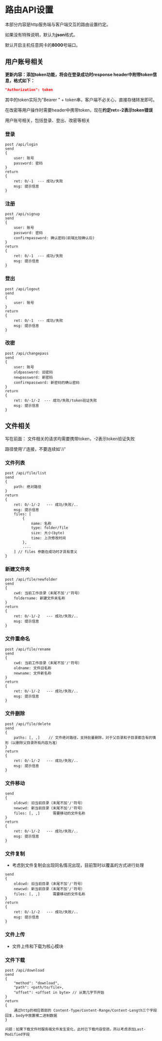# 路由API设置
本部分内容是http服务端与客户端交互的路由设置约定。

如果没有特殊说明，默认为**json**格式。

默认开启主机任意网卡的**8000**号端口。

## 用户账号相关
**更新内容：添加token功能，将会在登录成功时response header中附带token信息，格式如下：**

```json
"Authorization": token
```

其中的token实际为"Bearer " + token串，客户端不必关心，直接存储转发即可。

在改密等用户操作时需要header中携带token，现在**约定ret=-2表示token错误**

用户账号相关，包括登录、登出、改密等相关
### 登录
```
post /api/login
send
{
    user: 账号
    password: 密码
}
return 
{
    ret: 0/-1  --- 成功/失败
    msg: 提示信息
}
```

### 注册
```
post /api/signup
send
{
    user: 账号
    password: 密码
    confirmpassword: 确认密码(前端比较确认后)
}
return
{
    ret: 0/-1  --- 成功/失败
    msg: 提示信息
}
```

### 登出
```
post /api/logout
send
{
    user: 账号
}
return 
{
    ret: 0/-1  --- 成功/失败
    msg: 提示信息
}
```

### 改密
```
post /api/changepass
send
{
    user: 账号
    oldpassword: 旧密码
    newpassword: 新密码
    confirmpassword: 新密码的确认密码
}
return 
{
    ret: 0/-1/-2  --- 成功/失败/token验证失败
    msg: 提示信息
}
```

## 文件相关
写在前面： 文件相关的请求均需要携带token，-2表示token验证失败

路径使用'/'连接，不要连续如'//'

### 文件列表
```
post /api/file/list
send
{
    path: 绝对路径
}
return 
{
    ret: 0/-1/-2   --- 成功/失败/..
    msg: 提示信息
    files: [
        {
            name: 名称
            type: folder/file
            size: 大小(byte)
            time: 上次修改时间
        },
        ....
    ] // files 参数在成功时才具有意义
}
```

### 新建文件夹
```
post /api/file/newfolder
send
{
    cwd: 当前工作目录（末尾不加'/'符号）
    foldername: 新建文件夹名称
}
return 
{
    ret: 0/-1/-2   --- 成功/失败/..
    msg: 提示信息
}
```


### 文件重命名
```
post /api/file/rename
send
{
    cwd: 当前工作目录（末尾不加'/'符号）
    oldname: 文件旧名称
    newname: 文件新名称
}
return 
{
    ret: 0/-1/-2   --- 成功/失败/..
    msg: 提示信息
}
```

### 文件删除
```
post /api/file/delete
send
{
    paths: [, ,]    // 文件绝对路径，支持批量删除，对于父目录和子目录都含有的情形（以删除父目录所有内容为准）
}
return 
{
    ret: 0/-1/-2   --- 成功/失败/..
    msg: 提示信息
}
```

### 文件移动
```post /api/file/move
send
{
    oldcwd: 旧当前目录（末尾不加'/'符号）
    newcwd: 新当前目录（末尾不加'/'符号）
    files: [, ,]      需要移动的文件名称
}
return 
{
    ret: 0/-1/-2   --- 成功/失败/..
    msg: 提示信息
}
```

### 文件复制
- 考虑到文件复制会出现同名情况出现，目前暂时以覆盖的方式进行处理

```post /api/file/copy
send
{
    oldcwd: 旧当前目录（末尾不加'/'符号）
    newcwd: 新当前目录（末尾不加'/'符号）
    files: [, ,]      需要移动的文件名称
}
return 
{
    ret: 0/-1/-2   --- 成功/失败/..
    msg: 提示信息
}
```

### 文件上传
- 文件上传和下载为核心模块

### 文件下载

```
post /api/download
send
{
    "method": "download",
    "path": <path/to/file>,    
    "offset": <offset in byte> // 从第几字节开始
}
return 
{
    通过http的相应首部的 Content-Type/Content-Range/Content-Length三个字段回复，body中放置裸二进制数据
}

问题：如果下载文件时服务端文件发生变化，此时已下载内容受损，所以考虑添加Last-Modified字段
```